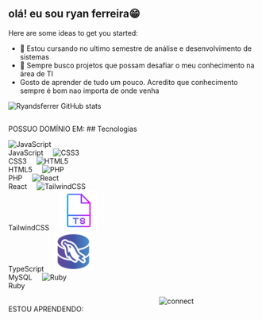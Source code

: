 ## olá! eu sou ryan ferreira😁


Here are some ideas to get you started:
- 🌱 Estou cursando no ultimo semestre de análise e desenvolvimento de sistemas
- 👯 Sempre busco projetos que possam desafiar o meu conhecimento na área de TI
- Gosto de aprender de tudo um pouco. Acredito que conhecimento sempre é bom nao importa de onde venha

![Ryandsferrer GitHub stats](https://github-readme-stats.vercel.app/api?username=Ryandsferrer&show_icons=true&theme=tokyonight)

##
<div style="display: iline_block">
POSSUO DOMÍNIO EM:
## Tecnologias

<p>
  <img src="https://img.icons8.com/?size=100&id=ouWtcsgDBiwO&format=png&color=000000" width="80" alt="JavaScript"/><br>JavaScript
  &nbsp;&nbsp;&nbsp;
  <img src="https://img.icons8.com/?size=100&id=5cVdiiKKi0vX&format=png&color=000000" width="80" alt="CSS3"/><br>CSS3
  &nbsp;&nbsp;&nbsp;
  <img src="https://img.icons8.com/?size=100&id=CMVEhOBzk3Zp&format=png&color=000000" width="80" alt="HTML5"/><br>HTML5
  &nbsp;&nbsp;&nbsp;
  <img src="https://img.icons8.com/?size=100&id=JybIpZjjXT0F&format=png&color=000000" width="80" alt="PHP"/><br>PHP
  &nbsp;&nbsp;&nbsp;
  <img src="https://img.icons8.com/?size=100&id=t4YbEbA834uH&format=png&color=000000" width="80" alt="React"/><br>React
  &nbsp;&nbsp;&nbsp;
  <img src="https://img.icons8.com/nolan/64/tailwind_css.png" width="80" alt="TailwindCSS"/><br>TailwindCSS
  &nbsp;&nbsp;&nbsp;
  <img src="https://github.com/Ryanferre/DogsImg/blob/main/typescript(1).png?raw=true" width="80" alt="TypeScript"/><br>TypeScript
  &nbsp;&nbsp;&nbsp;
  <img src="https://github.com/Ryanferre/DogsImg/blob/main/banco-de-dados-mysql(1).png?raw=true" width="80" alt="MySQL"/><br>MySQL
  &nbsp;&nbsp;&nbsp;
  <img src="https://img.icons8.com/nolan/64/ruby-programming-language.png" width="80" alt="Ruby"/><br>Ruby
</p>


   <img align='right' alt='connect' src='https://media2.giphy.com/media/v1.Y2lkPTc5MGI3NjExd2xyM3V2NnI2dW1wbDByMWlramp1cWdkaG90c2Z0dDE2cnpyczA1cSZlcD12MV9pbnRlcm5hbF9naWZfYnlfaWQmY3Q9Zw/lQDdDwdZpfYRn1MsJy/giphy.gif' width='200' height='200'/>

</div>

##
ESTOU APRENDENDO:
<div style='display:inline_block'><br>

  
   
</div>
